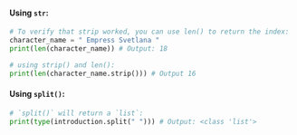 #### Using `str`:
```python
# To verify that strip worked, you can use len() to return the index:
character_name = " Empress Svetlana "
print(len(character_name)) # Output: 18

# using strip() and len():
print(len(character_name.strip())) # Output 16
```

#### Using `split()`:
```python
# `split()` will return a `list`:
print(type(introduction.split(" "))) # Output: <class 'list'> 
```
